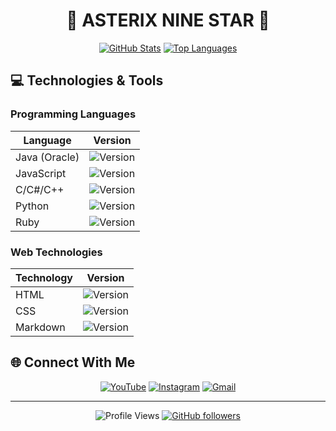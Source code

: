 <div align="center">

# 🌟 ASTERIX NINE STAR 🌟

[![GitHub Stats](https://github-readme-stats.vercel.app/api?username=AsterixNine&show_icons=true&theme=tokyonight&include_all_commits=true&count_private=true&hide_border=true)](https://github.com/AsterixNine)
[![Top Languages](https://github-readme-stats.vercel.app/api/top-langs/?username=AsterixNine&layout=compact&theme=tokyonight&hide_border=true)](https://github.com/AsterixNine)

</div>

## 💻 Technologies & Tools

### Programming Languages
| Language | Version |
|----------|---------|
| Java (Oracle) | ![Version](https://img.shields.io/badge/19.0.2-007396?style=flat&logo=java&logoColor=white) |
| JavaScript | ![Version](https://img.shields.io/badge/ES6-F7DF1E?style=flat&logo=javascript&logoColor=black) |
| C/C#/C++ | ![Version](https://img.shields.io/badge/Latest-00599C?style=flat&logo=c%2B%2B&logoColor=white) |
| Python | ![Version](https://img.shields.io/badge/3.10.0-3776AB?style=flat&logo=python&logoColor=white) |
| Ruby | ![Version](https://img.shields.io/badge/3.1.0-CC342D?style=flat&logo=ruby&logoColor=white) |

### Web Technologies
| Technology | Version |
|------------|---------|
| HTML | ![Version](https://img.shields.io/badge/5-E34F26?style=flat&logo=html5&logoColor=white) |
| CSS | ![Version](https://img.shields.io/badge/3-1572B6?style=flat&logo=css3&logoColor=white) |
| Markdown | ![Version](https://img.shields.io/badge/Latest-000000?style=flat&logo=markdown&logoColor=white) |

## 🌐 Connect With Me

<div align="center">

[![YouTube](https://img.shields.io/badge/YouTube-%23FF0000.svg?style=for-the-badge&logo=YouTube&logoColor=white)](https://www.youtube.com/@asterixninestar)
[![Instagram](https://img.shields.io/badge/Instagram-%23E4405F.svg?style=for-the-badge&logo=Instagram&logoColor=white)](https://instagram.com/miguel.stap/)
[![Gmail](https://img.shields.io/badge/Gmail-D14836?style=for-the-badge&logo=gmail&logoColor=white)](mailto:contato@AsterixNine)

</div>

---
<div align="center">

![Profile Views](https://komarev.com/ghpvc/?username=AsterixNine&color=blueviolet)
[![GitHub followers](https://img.shields.io/github/followers/AsterixNine?style=social)](https://github.com/AsterixNine)

</div>
